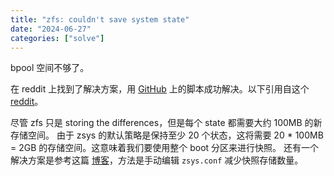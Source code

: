 ```yaml
---
title: "zfs: couldn't save system state"
date: "2024-06-27"
categories: ["solve"]
---
```


bpool 空间不够了。

在 reddit 上找到了解决方案，用 [GitHub](https://github.com/Venomtek/zsysctl-manual-gc/) 上的脚本成功解决。以下引用自这个 [reddit](https://www.reddit.com/r/linuxquestions/comments/13jdzn3/how_to_maintain_20_minimum_free_space_on_bpool/)。

尽管 zfs 只是 storing the differences，但是每个 state 都需要大约 100MB 的新存储空间。
由于 zsys 的默认策略是保持至少 20 个状态，这将需要 20 \* 100MB = 2GB 的存储空间。这意味着我们要使用整个 boot 分区来进行快照。
还有一个解决方案是参考这篇 [博客](https://didrocks.fr/2020/06/04/zfs-focus-on-ubuntu-20.04-lts-zsys-state-collection/)，方法是手动编辑 `zsys.conf` 减少快照存储数量。
